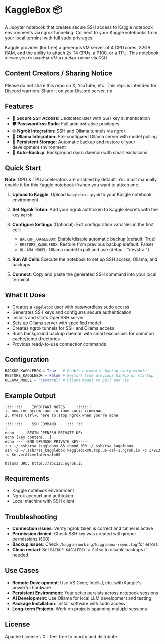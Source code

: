 # KaggleBox 📦

A Jupyter notebook that creates secure SSH access to Kaggle notebook environments via ngrok tunneling. Connect to your Kaggle notebooks from your local terminal with full sudo privileges.

Kaggle provides (for free) a generous VM server of 4 CPU cores, 32GB RAM, and the ability to attach 2x T4 GPUs, a P100, or a TPU. This notebook allows you to use that VM as a dev server via SSH.

## Content Creators / Sharing Notice

Please do not share this repo on X, YouTube, etc. This repo is intended for Discord warriors. Share it on your Discord server, np.

## Features

- 🔐 **Secure SSH Access**: Dedicated user with SSH key authentication
- 🛡️ **Passwordless Sudo**: Full administrative privileges
- 🌐 **Ngrok Integration**: SSH and Ollama tunnels via ngrok
- 🤖 **Ollama Integration**: Pre-configured Ollama server with model pulling
- 💾 **Persistent Storage**: Automatic backup and restore of your development environment
- 🔄 **Auto-Backup**: Background rsync daemon with smart exclusions

## Quick Start

**Note:** GPU & TPU accelerators are disabled by default. You must manually enable it for this Kaggle notebook if/when you want to attach one.

1. **Upload to Kaggle**: Upload `kagglebox.ipynb` to your Kaggle notebook environment

2. **Set Ngrok Token**: Add your ngrok authtoken to Kaggle Secrets with the key `ngrok`

3. **Configure Settings** (Optional): Edit configuration variables in the first cell:
   - `BACKUP_KAGGLEBOX`: Enable/disable automatic backup (default: True)
   - `RESTORE_KAGGLEBOX`: Restore from previous backup (default: False)  
   - `OLLAMA_MODEL`: Ollama model to pull and use (default: "devstral")

4. **Run All Cells**: Execute the notebook to set up SSH access, Ollama, and backups

5. **Connect**: Copy and paste the generated SSH command into your local terminal

## What It Does

- Creates a `kagglebox` user with passwordless sudo access
- Generates SSH keys and configures secure authentication
- Installs and starts OpenSSH server
- Sets up Ollama server with specified model
- Creates ngrok tunnels for SSH and Ollama access
- Runs background backup daemon with smart exclusions for common cache/temp directories
- Provides ready-to-use connection commands

## Configuration

```python
BACKUP_KAGGLEBOX = True   # Enable automatic backup every minute
RESTORE_KAGGLEBOX = False # Restore from previous backup on startup  
OLLAMA_MODEL = "devstral" # Ollama model to pull and use
```

## Example Output

```
!!!!!!!!    IMPORTANT NOTES    !!!!!!!!
1. RUN THE BELOW CODE IN YOUR LOCAL TERMINAL
2. Press Ctrl+C here to stop ngrok when you're done

!!!!!!!!    SSH COMMAND    !!!!!!!!
(
echo -----BEGIN OPENSSH PRIVATE KEY-----
echo [key content...]
echo -----END OPENSSH PRIVATE KEY-----
) > ~/.ssh/rsa_kagglebox && chmod 600 ~/.ssh/rsa_kagglebox
ssh -i ~/.ssh/rsa_kagglebox kagglebox@8.tcp.us-cal-1.ngrok.io -p 17913 -o ServerAliveInterval=60

Ollama URL: https://abc123.ngrok.io
```

## Requirements

- Kaggle notebook environment
- Ngrok account and authtoken  
- Local machine with SSH client

## Troubleshooting

- **Connection issues**: Verify ngrok token is correct and tunnel is active
- **Permission denied**: Check SSH key was created with proper permissions (600)
- **Backup issues**: Check `/kaggle/working/kagglebox-rsync.log` for errors
- **Clean restart**: Set `BACKUP_KAGGLEBOX = False` to disable backups if needed

## Use Cases

- **Remote Development**: Use VS Code, IntelliJ, etc. with Kaggle's powerful hardware
- **Persistent Environment**: Your setup persists across notebook sessions
- **AI Development**: Use Ollama for local LLM development and testing  
- **Package Installation**: Install software with sudo access
- **Long-term Projects**: Work on projects spanning multiple sessions

## License

Apache License 2.0 - feel free to modify and distribute.